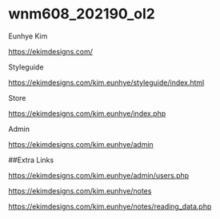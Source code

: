 # wnm608_202190_ol2

Eunhye Kim

https://ekimdesigns.com/

Styleguide

https://ekimdesigns.com/kim.eunhye/styleguide/index.html

Store

https://ekimdesigns.com/kim.eunhye/index.php

Admin

https://ekimdesigns.com/kim.eunhye/admin

##Extra Links

https://ekimdesigns.com/kim.eunhye/admin/users.php

https://ekimdesigns.com/kim.eunhye/notes

https://ekimdesigns.com/kim.eunhye/notes/reading_data.php
